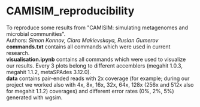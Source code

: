 # CAMISIM_reproducibility
To reproduce some results from "CAMISIM: simulating metagenomes and microbial communities". <br>
Authors: <i>Simon Konnov, Ciara Makievskaya, Ruslan Gumerov</i> <br>
<b>commands.txt</b> contains all commands which were used in current research. <br> 
<b>visualisation.ipynb</b> contains all commands which were used to visualize our results. Every 3 plots belong to different accemblers (megahit 1.0.3, megahit 1.1.2, metaSPAdes 3.12.0). <br>
<b>data</b> contains pair-ended reads with 2x coverage (for example; during our project we worked also with 4x, 8x, 16x, 32x, 64x, 128x (256x and 512x also for megahit 1.1.2) coverages) and different error rates (0%, 2%, 5%) generated with wgsim.





